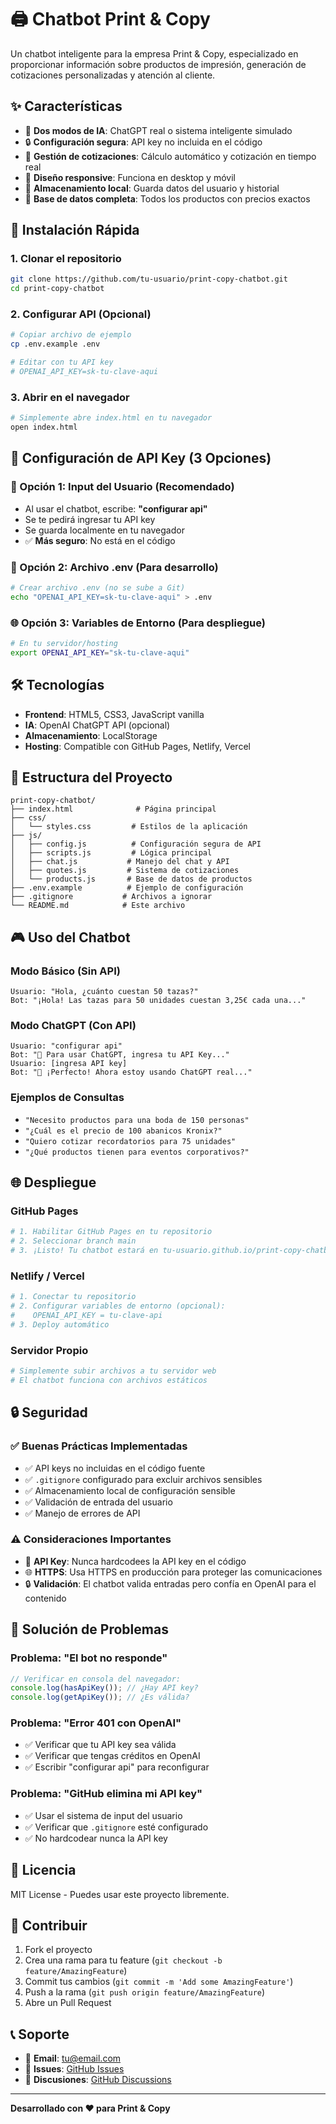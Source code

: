 # 🖨️ Chatbot Print & Copy

Un chatbot inteligente para la empresa Print & Copy, especializado en proporcionar información sobre productos de impresión, generación de cotizaciones personalizadas y atención al cliente.

## ✨ Características

- 🤖 **Dos modos de IA**: ChatGPT real o sistema inteligente simulado
- 🔒 **Configuración segura**: API key no incluida en el código
- 💼 **Gestión de cotizaciones**: Cálculo automático y cotización en tiempo real
- 📱 **Diseño responsive**: Funciona en desktop y móvil
- 💾 **Almacenamiento local**: Guarda datos del usuario y historial
- 🎯 **Base de datos completa**: Todos los productos con precios exactos

## 🚀 Instalación Rápida

### 1. Clonar el repositorio
```bash
git clone https://github.com/tu-usuario/print-copy-chatbot.git
cd print-copy-chatbot
```

### 2. Configurar API (Opcional)
```bash
# Copiar archivo de ejemplo
cp .env.example .env

# Editar con tu API key
# OPENAI_API_KEY=sk-tu-clave-aqui
```

### 3. Abrir en el navegador
```bash
# Simplemente abre index.html en tu navegador
open index.html
```

## 🔐 Configuración de API Key (3 Opciones)

### 🎯 Opción 1: Input del Usuario (Recomendado)
- Al usar el chatbot, escribe: **"configurar api"**
- Se te pedirá ingresar tu API key
- Se guarda localmente en tu navegador
- ✅ **Más seguro**: No está en el código

### 📝 Opción 2: Archivo .env (Para desarrollo)
```bash
# Crear archivo .env (no se sube a Git)
echo "OPENAI_API_KEY=sk-tu-clave-aqui" > .env
```

### 🌐 Opción 3: Variables de Entorno (Para despliegue)
```bash
# En tu servidor/hosting
export OPENAI_API_KEY="sk-tu-clave-aqui"
```

## 🛠️ Tecnologías

- **Frontend**: HTML5, CSS3, JavaScript vanilla
- **IA**: OpenAI ChatGPT API (opcional)
- **Almacenamiento**: LocalStorage
- **Hosting**: Compatible con GitHub Pages, Netlify, Vercel

## 📁 Estructura del Proyecto

```
print-copy-chatbot/
├── index.html              # Página principal
├── css/
│   └── styles.css         # Estilos de la aplicación
├── js/
│   ├── config.js          # Configuración segura de API
│   ├── scripts.js         # Lógica principal
│   ├── chat.js           # Manejo del chat y API
│   ├── quotes.js         # Sistema de cotizaciones
│   └── products.js       # Base de datos de productos
├── .env.example          # Ejemplo de configuración
├── .gitignore           # Archivos a ignorar
└── README.md            # Este archivo
```

## 🎮 Uso del Chatbot

### Modo Básico (Sin API)
```
Usuario: "Hola, ¿cuánto cuestan 50 tazas?"
Bot: "¡Hola! Las tazas para 50 unidades cuestan 3,25€ cada una..."
```

### Modo ChatGPT (Con API)
```
Usuario: "configurar api"
Bot: "🔑 Para usar ChatGPT, ingresa tu API Key..."
Usuario: [ingresa API key]
Bot: "🤖 ¡Perfecto! Ahora estoy usando ChatGPT real..."
```

### Ejemplos de Consultas
- `"Necesito productos para una boda de 150 personas"`
- `"¿Cuál es el precio de 100 abanicos Kronix?"`
- `"Quiero cotizar recordatorios para 75 unidades"`
- `"¿Qué productos tienen para eventos corporativos?"`

## 🌐 Despliegue

### GitHub Pages
```bash
# 1. Habilitar GitHub Pages en tu repositorio
# 2. Seleccionar branch main
# 3. ¡Listo! Tu chatbot estará en tu-usuario.github.io/print-copy-chatbot
```

### Netlify / Vercel
```bash
# 1. Conectar tu repositorio
# 2. Configurar variables de entorno (opcional):
#    OPENAI_API_KEY = tu-clave-api
# 3. Deploy automático
```

### Servidor Propio
```bash
# Simplemente subir archivos a tu servidor web
# El chatbot funciona con archivos estáticos
```

## 🔒 Seguridad

### ✅ Buenas Prácticas Implementadas
- ✅ API keys no incluidas en el código fuente
- ✅ `.gitignore` configurado para excluir archivos sensibles
- ✅ Almacenamiento local de configuración sensible
- ✅ Validación de entrada del usuario
- ✅ Manejo de errores de API

### ⚠️ Consideraciones Importantes
- 🔐 **API Key**: Nunca hardcodees la API key en el código
- 🌐 **HTTPS**: Usa HTTPS en producción para proteger las comunicaciones
- 🔒 **Validación**: El chatbot valida entradas pero confía en OpenAI para el contenido

## 🐛 Solución de Problemas

### Problema: "El bot no responde"
```javascript
// Verificar en consola del navegador:
console.log(hasApiKey()); // ¿Hay API key?
console.log(getApiKey()); // ¿Es válida?
```

### Problema: "Error 401 con OpenAI"
- ✅ Verificar que tu API key sea válida
- ✅ Verificar que tengas créditos en OpenAI
- ✅ Escribir "configurar api" para reconfigurar

### Problema: "GitHub elimina mi API key"
- ✅ Usar el sistema de input del usuario
- ✅ Verificar que `.gitignore` esté configurado
- ✅ No hardcodear nunca la API key

## 📄 Licencia

MIT License - Puedes usar este proyecto libremente.

## 👥 Contribuir

1. Fork el proyecto
2. Crea una rama para tu feature (`git checkout -b feature/AmazingFeature`)
3. Commit tus cambios (`git commit -m 'Add some AmazingFeature'`)
4. Push a la rama (`git push origin feature/AmazingFeature`)
5. Abre un Pull Request

## 📞 Soporte

- 📧 **Email**: tu@email.com
- 🐛 **Issues**: [GitHub Issues](https://github.com/tu-usuario/print-copy-chatbot/issues)
- 💬 **Discusiones**: [GitHub Discussions](https://github.com/tu-usuario/print-copy-chatbot/discussions)

---

**Desarrollado con ❤️ para Print & Copy**
